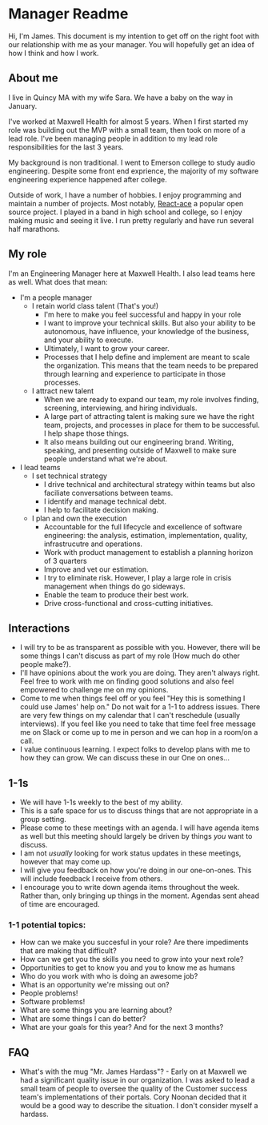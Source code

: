 # Manager Readme

Hi, I'm James. This document is my intention to get off on the right foot with our relationship with me as your manager. You will hopefully get an idea of how I think and how I work.

## About me

I live in Quincy MA with my wife Sara. We have a baby on the way in January.

I've worked at Maxwell Health for almost 5 years. When I first started my role was building out the MVP with a small team, then took on more of a lead role. I've been managing people in addition to my lead role responsibilities for the last 3 years.

My background is non traditional. I went to Emerson college to study audio engineering. Despite some front end exprience, the majority of my software engineering experience happened after college.

Outside of work, I have a number of hobbies. I enjoy programming and maintain a number of projects. Most notably, [React-ace](https://github.com/securingsincity/react-ace) a popular open source project. I played in a band in high school and college, so I enjoy making music and seeing it live. I run pretty regularly and have run several half marathons.

## My role

I'm an Engineering Manager here at Maxwell Health. I also lead teams here as well. What does that mean:

* I'm a people manager
  * I retain world class talent (That's you!)
    * I'm here to make you feel successful and happy in your role
    * I want to improve your technical skills. But also your ability to be autonomous, have influence, your knowledge of the business, and your ability to execute.
    * Ultimately, I want to grow your career.
    * Processes that I help define and implement are meant to scale the organization. This means that the team needs to be prepared through learning and experience to participate in those processes.
  * I attract new talent
    * When we are ready to expand our team, my role involves finding, screening, interviewing, and hiring individuals.
    * A large part of attracting talent is making sure we have the right team, projects, and processes in place for them to be successful. I help shape those things.
    * It also means building out our engineering brand. Writing, speaking, and presenting outside of Maxwell to make sure people understand what we're about.
* I lead teams
  * I set technical strategy
    * I drive technical and architectural strategy within teams but also faciliate conversations between teams.
    * I identify and manage technical debt.
    * I help to facilitate decision making.
  * I plan and own the execution
    * Accountable for the full lifecycle and excellence of software engineering: the analysis, estimation, implementation, quality, infrastrucutre and operations.
    * Work with product management to establish a planning horizon of 3 quarters
    * Improve and vet our estimation.
    * I try to eliminate risk. However, I play a large role in crisis management when things do go sideways.
    * Enable the team to produce their best work.
    * Drive cross-functional and cross-cutting initiatives.


## Interactions

* I will try to be as transparent as possible with you. However, there will be some things I can't discuss as part of my role (How much do other people make?).
* I'll have opinions about the work you are doing. They aren't always right. Feel free to work with me on finding good solutions and also feel empowered to challenge me on my opinions.
* Come to me when things feel off or you feel "Hey this is something I could use James' help on." Do not wait for a 1-1 to address issues. There are very few things on my calendar that I can't reschedule (usually interviews). If you feel like you need to take that time feel free message me on Slack or come up to me in person and we can hop in a room/on a call.
* I value continuous learning. I expect folks to develop plans with me to how they can grow. We can discuss these in our One on ones...

## 1-1s
* We will have 1-1s weekly to the best of my ability.
* This is a safe space for us to discuss things that are not appropriate in a group setting.
* Please come to these meetings with an agenda. I will have agenda items as well but this meeting should largely be driven by things _you_ want to discuss.
* I am not _usually_ looking for work status updates in these meetings, however that may come up.
* I will give you feedback on how you're doing in our one-on-ones. This will include feedback I receive from others.
* I encourage you to write down agenda items throughout the week. Rather than, only bringing up things in the moment. Agendas sent ahead of time are encouraged.

### 1-1 potential topics:
  * How can we make you succesful in your role? Are there impediments that are making that difficult?
  * How can we get you the skills you need to grow into your next role?
  * Opportunities to get to know you and you to know me as humans
  * Who do you work with who is doing an awesome job?
  * What is an opportunity we're missing out on?
  * People problems!
  * Software problems!
  * What are some things you are learning about?
  * What are some things I can do better?
  * What are your goals for this year? And for the next 3 months?

## FAQ

* What's with the mug "Mr. James Hardass"? - Early on at Maxwell we had a significant quality issue in our organization. I was asked to lead a small team of people to oversee the quality of the Customer success team's implementations of their portals. Cory Noonan decided that it would be a good way to describe the situation. I don't consider myself a hardass.